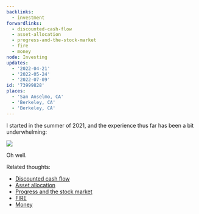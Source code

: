 ```yaml
---
backlinks:
  - investment
forwardlinks:
  - discounted-cash-flow
  - asset-allocation
  - progress-and-the-stock-market
  - fire
  - money
node: Investing
updates:
  - '2022-04-21'
  - '2022-05-24'
  - '2022-07-09'
id: '73999828'
places:
  - 'San Anselmo, CA'
  - 'Berkeley, CA'
  - 'Berkeley, CA'
---
```

I started in the summer of 2021, and the experience thus far has been a bit underwhelming: 

![](images/73999828/wZwPtqshCu.webp "")

Oh well.

Related thoughts: 

- [Discounted cash flow](discounted-cash-flow.md)
- [Asset allocation](asset-allocation.md)
- [Progress and the stock market](progress-and-the-stock-market.md)
- [FIRE](fire.md)
- [Money](money.md)
